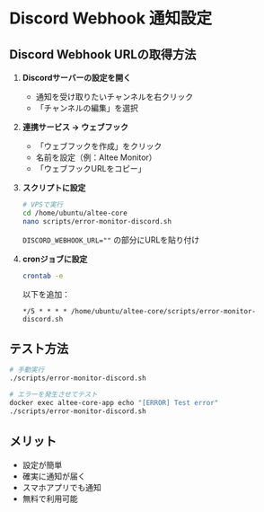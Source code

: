 # Discord Webhook 通知設定

## Discord Webhook URLの取得方法

1. **Discordサーバーの設定を開く**
   - 通知を受け取りたいチャンネルを右クリック
   - 「チャンネルの編集」を選択

2. **連携サービス → ウェブフック**
   - 「ウェブフックを作成」をクリック
   - 名前を設定（例：Altee Monitor）
   - 「ウェブフックURLをコピー」

3. **スクリプトに設定**
   ```bash
   # VPSで実行
   cd /home/ubuntu/altee-core
   nano scripts/error-monitor-discord.sh
   ```
   
   `DISCORD_WEBHOOK_URL=""` の部分にURLを貼り付け

4. **cronジョブに設定**
   ```bash
   crontab -e
   ```
   
   以下を追加：
   ```
   */5 * * * * /home/ubuntu/altee-core/scripts/error-monitor-discord.sh
   ```

## テスト方法

```bash
# 手動実行
./scripts/error-monitor-discord.sh

# エラーを発生させてテスト
docker exec altee-core-app echo "[ERROR] Test error"
./scripts/error-monitor-discord.sh
```

## メリット
- 設定が簡単
- 確実に通知が届く
- スマホアプリでも通知
- 無料で利用可能